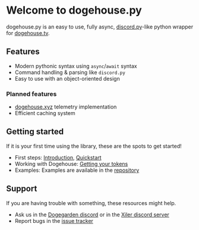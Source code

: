 # Welcome to dogehouse.py

dogehouse.py is an easy to use, fully async,
[discord.py](https://discordpy.readthedocs.io/)-like python wrapper
for [dogehouse.tv](https://dogehouse.tv).

## Features

- Modern pythonic syntax using `async`/`await` syntax
- Command handling & parsing like `discord.py`
- Easy to use with an object-oriented design

### Planned features

- [dogehouse.xyz](https://stats.dogehouse.xyz) telemetry implementation
- Efficient caching system

## Getting started

If it is your first time using the library, these are the spots to get started!

- First steps: [Introduction](intro), [Quickstart](quickstart)
- Working with Dogehouse: [Getting your tokens](quickstart?id=client-credentials)
- Examples: Examples are available in the [repository](https://github.com/dogegarden/dogehouse.py/tree/main/examples)

## Support

If you are having trouble with something, these resources might help.

- Ask us in the [Dogegarden discord](https://discord.gg/S5yJECfc8d) or in
  the [Xiler discord server](https://dc.xiler.net)
- Report bugs in the [issue tracker](https://github.com/dogegarden/dogehouse.py/issues)
